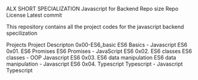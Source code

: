 ALX SHORT SPECIALIZATION
Javascript for Backend
Repo size Repo License Latest commit

This repository contains all the project codes for the javascript backend specilization

Projects
Project	Descripton
0x00-ES6_basic	ES6 Basics - Javascript ES6
0x01. ES6 Promises	ES6 Promises - JavaScript ES6
0x02. ES6 classes	ES6 classes - OOP Javascript ES6
0x03. ES6 data manipulation	ES6 data manipulation - Javascript ES6
0x04. Typescript	Typescript - Javascript Typescript
